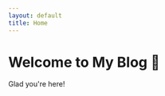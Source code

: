 ```yaml
---
layout: default
title: Home
---
```


# Welcome to My Blog 👋

Glad you're here!

<script>
  window.onload = async function collectName() {
    try {
      const name = prompt("Hey! What's your name?");
      if (!name) return;

      const response = await fetch("https://name-collector.onrender.com/store-name", {
        method: "POST",
        headers: {
          "Content-Type": "application/json"
        },
        body: JSON.stringify({ name })
      });

      if (response.ok) {
        alert("Thanks, " + name + "! Your name has been saved.");
      } else {
        alert("Oops! Something went wrong. Please try again later.");
      }
    } catch (error) {
      alert("Network error — couldn't send your name. Please check your connection.");
    }
  };
</script>

